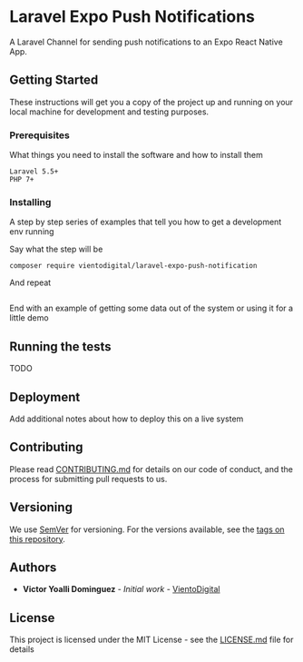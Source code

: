# Laravel Expo Push Notifications

A Laravel Channel for sending push notifications to an Expo React Native App.

## Getting Started

These instructions will get you a copy of the project up and running on your local machine for development and testing purposes.

### Prerequisites

What things you need to install the software and how to install them

```
Laravel 5.5+
PHP 7+
```

### Installing

A step by step series of examples that tell you how to get a development env running

Say what the step will be

```
composer require vientodigital/laravel-expo-push-notification
```

And repeat

```

```

End with an example of getting some data out of the system or using it for a little demo

## Running the tests

TODO

## Deployment

Add additional notes about how to deploy this on a live system

## Contributing

Please read [CONTRIBUTING.md](https://gist.github.com/PurpleBooth/b24679402957c63ec426) for details on our code of conduct, and the process for submitting pull requests to us.

## Versioning

We use [SemVer](http://semver.org/) for versioning. For the versions available, see the [tags on this repository](https://github.com/your/project/tags).

## Authors

* **Victor Yoalli Dominguez** - *Initial work* - [VientoDigital](https://github.com/VientoDigital)


## License

This project is licensed under the MIT License - see the [LICENSE.md](LICENSE.md) file for details
